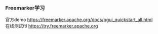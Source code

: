 ### Freemarker学习
官方demo https://freemarker.apache.org/docs/pgui_quickstart_all.html  
在线测试ftl https://try.freemarker.apache.org